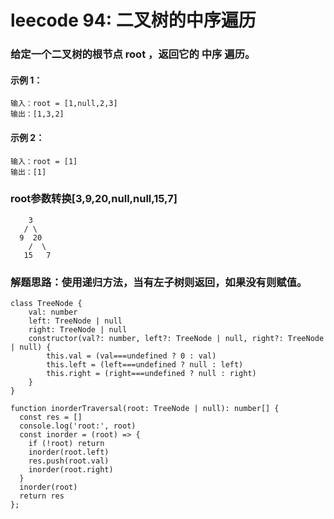 # leecode 94: 二叉树的中序遍历
### 给定一个二叉树的根节点 root ，返回它的 **中序** 遍历。
#### 示例 1：
```
输入：root = [1,null,2,3]
输出：[1,3,2]
```
#### 示例 2：
```
输入：root = [1]
输出：[1]
```
### root参数转换[3,9,20,null,null,15,7]
```
    3
   / \
  9  20
    /  \
   15   7
```
### 解题思路：使用递归方法，当有左子树则返回，如果没有则赋值。
```
class TreeNode {
    val: number
    left: TreeNode | null
    right: TreeNode | null
    constructor(val?: number, left?: TreeNode | null, right?: TreeNode | null) {
        this.val = (val===undefined ? 0 : val)
        this.left = (left===undefined ? null : left)
        this.right = (right===undefined ? null : right)
    }
}

function inorderTraversal(root: TreeNode | null): number[] {
  const res = []
  console.log('root:', root)
  const inorder = (root) => {
    if (!root) return
    inorder(root.left)
    res.push(root.val)
    inorder(root.right)
  }
  inorder(root)
  return res
};
```